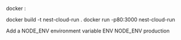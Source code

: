 docker :

docker build -t nest-cloud-run .
docker run -p80:3000 nest-cloud-run

Add a NODE_ENV environment variable
ENV NODE_ENV production
